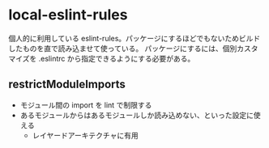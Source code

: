 # local-eslint-rules

個人的に利用している eslint-rules。パッケージにするほどでもないためビルドしたものを直で読み込ませて使っている。
パッケージにするには、個別カスタマイズを .eslintrc から指定できるようにする必要がある。

## restrictModuleImports

- モジュール間の import を lint で制限する
- あるモジュールからはあるモジュールしか読み込めない、といった設定に使える
  - レイヤードアーキテクチャに有用
